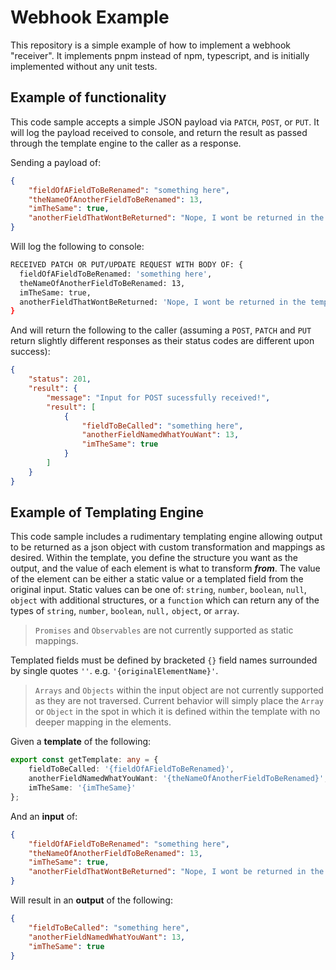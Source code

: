 # Webhook Example

This repository is a simple example of how to implement a webhook "receiver". 
It implements pnpm instead of npm, typescript, and is initially implemented without any unit tests.

## Example of functionality

This code sample accepts a simple JSON payload via `PATCH`, `POST`, or `PUT`. 
It will log the payload received to console, and return the result as passed through the template engine to the caller as a response.

Sending a payload of:
```json
{
	"fieldOfAFieldToBeRenamed": "something here",
	"theNameOfAnotherFieldToBeRenamed": 13,
	"imTheSame": true,
	"anotherFieldThatWontBeReturned": "Nope, I wont be returned in the template!"
}
```

Will log the following to console:
```bash
RECEIVED PATCH OR PUT/UPDATE REQUEST WITH BODY OF: {
  fieldOfAFieldToBeRenamed: 'something here',
  theNameOfAnotherFieldToBeRenamed: 13,
  imTheSame: true,
  anotherFieldThatWontBeReturned: 'Nope, I wont be returned in the template!'
}
```

And will return the following to the caller (assuming a `POST`, `PATCH` and `PUT` return slightly different responses as their status codes are different upon success):
```json
{
	"status": 201,
	"result": {
		"message": "Input for POST sucessfully received!",
		"result": [
			{
				"fieldToBeCalled": "something here",
				"anotherFieldNamedWhatYouWant": 13,
				"imTheSame": true
			}
		]
	}
}
```

## Example of Templating Engine

This code sample includes a rudimentary templating engine allowing output to be returned as a json object with custom transformation and mappings as desired. Within the template, you define the structure you want as the output, and the value of each element is what to transform ***from***. The value of the element can be either a static value or a templated field from the original input.
Static values can be one of: `string`, `number`, `boolean`, `null`, `object` with additional structures, or a `function` which can return any of the types of `string`, `number`, `boolean`, `null,` `object`, or `array`.

> `Promises` and `Observables` are not currently supported as static mappings.

Templated fields must be defined by bracketed `{}` field names surrounded by single quotes `''`. e.g. `'{originalElementName}'`.

> `Arrays` and `Objects` within the input object are not currently supported as they are not traversed. Current behavior will simply place the `Array` or `Object` in the spot in which it is defined within the template with no deeper mapping in the elements.

Given a **template** of the following:
```typescript
export const getTemplate: any = {
    fieldToBeCalled: '{fieldOfAFieldToBeRenamed}',
    anotherFieldNamedWhatYouWant: '{theNameOfAnotherFieldToBeRenamed}',
    imTheSame: '{imTheSame}'
};
```

And an **input** of:
```json
{
	"fieldOfAFieldToBeRenamed": "something here",
	"theNameOfAnotherFieldToBeRenamed": 13,
	"imTheSame": true,
	"anotherFieldThatWontBeReturned": "Nope, I wont be returned in the template!"
}
```

Will result in an **output** of the following:
```json
{
    "fieldToBeCalled": "something here",
    "anotherFieldNamedWhatYouWant": 13,
    "imTheSame": true
}
```